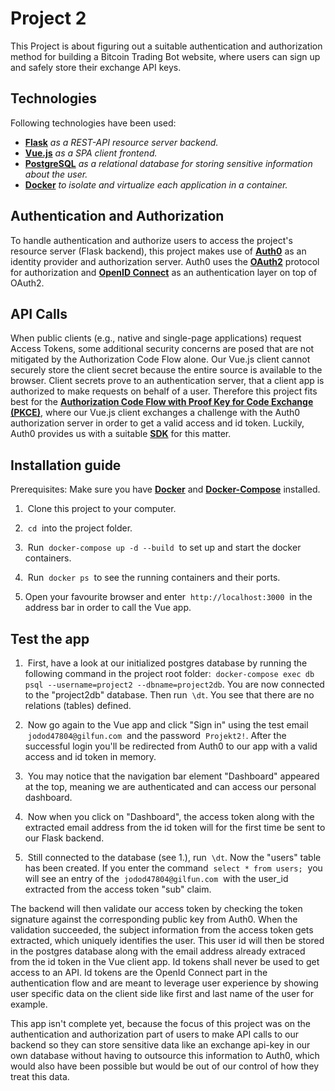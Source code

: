 # Project 2

This Project is about figuring out a suitable authentication and authorization method for building a Bitcoin Trading Bot website, where users can sign up and safely store
their exchange API keys.

## Technologies

Following technologies have been used:

- [**Flask**](https://palletsprojects.com/p/flask/) *as a REST-API resource server backend.*
- [**Vue.js**](https://vuejs.org/) *as a SPA client frontend.*
- [**PostgreSQL**](https://www.postgresql.org/) *as a relational database for storing sensitive information about the user.*
- [**Docker**](https://www.docker.com/) *to isolate and virtualize each application in a container.*

## Authentication and Authorization

To handle authentication and authorize users to access the project's resource server (Flask backend), this project makes use of [**Auth0**](https://auth0.com/) as an identity provider and authorization server. Auth0 uses the [**OAuth2**](https://tools.ietf.org/html/rfc6749) protocol for authorization and [**OpenID Connect**](https://openid.net/connect/) as an authentication layer on top of OAuth2.

## API Calls

When public clients (e.g., native and single-page applications) request Access Tokens, some additional security concerns are posed that are not mitigated by the Authorization Code Flow alone. Our Vue.js client cannot securely store the client secret because the entire source is available to the browser. Client secrets prove to an authentication server, that a client app is authorized to make requests on behalf of a user. Therefore this project fits best for the [**Authorization Code Flow with Proof Key for Code Exchange (PKCE)**](https://tools.ietf.org/html/rfc7636), where our Vue.js client exchanges a challenge with the Auth0 authorization server in order to get a valid access and id token. Luckily, Auth0 provides us with a suitable [**SDK**](https://auth0.com/docs/libraries/auth0-spa-js) for this matter.

## Installation guide

Prerequisites: Make sure you have [**Docker**](https://docs.docker.com/get-docker/) and [**Docker-Compose**](https://docs.docker.com/compose/install/) installed.

1. &nbsp;Clone this project to your computer.

2. &nbsp;`cd`&nbsp; into the project folder.

3. &nbsp;Run &nbsp;`docker-compose up -d --build`&nbsp; to set up and start the docker containers.

4. &nbsp;Run &nbsp;`docker ps`&nbsp; to see the running containers and their ports.

5. Open your favourite browser and enter &nbsp;`http://localhost:3000`&nbsp; in the address bar in order to call the Vue app.

## Test the app

1. &nbsp;First, have a look at our initialized postgres database by running the following command in the project root folder: &nbsp;`docker-compose exec db psql --username=project2 --dbname=project2db`. You are now connected to the "project2db" database. Then run &nbsp;`\dt`. You see that there are no relations (tables) defined.

2. &nbsp;Now go again to the Vue app and click "Sign in" using the test email &nbsp;`jodod47804@gilfun.com`&nbsp; and the password &nbsp;`Projekt2!`. After the successful login you'll be redirected from Auth0 to our app with a valid access and id token in memory.

3. &nbsp;You may notice that the navigation bar element "Dashboard" appeared at the top, meaning we are authenticated and can access our personal dashboard.

4. &nbsp;Now when you click on "Dashboard", the access token along with the extracted email address from the id token will for the first time be sent to our Flask backend.

5. &nbsp;Still connected to the database (see 1.), run &nbsp;`\dt`. Now the "users" table has been created. If you enter the command &nbsp;`select * from users;`&nbsp; you will see an entry of the &nbsp;`jodod47804@gilfun.com`&nbsp; with the user_id extracted from the access token "sub" claim.

The backend will then validate our access token by checking the token signature against the corresponding public key from Auth0. When the validation succeeded, the subject information from the access token gets extracted, which uniquely identifies the user. This user id will then be stored in the postgres database along with the email address already extraced from the id token in the Vue client app. Id tokens shall never be used to get access to an API. Id tokens are the OpenId Connect part in the authentication flow and are meant to leverage user experience by showing user specific data on the client side like first and last name of the user for example.

This app isn't complete yet, because the focus of this project was on the authentication and authorization part of users to make API calls to our backend so they can store sensitive data like an exchange api-key in our own database without having to outsource this information to Auth0, which would also have been possible but would be out of our control of how they treat this data.

